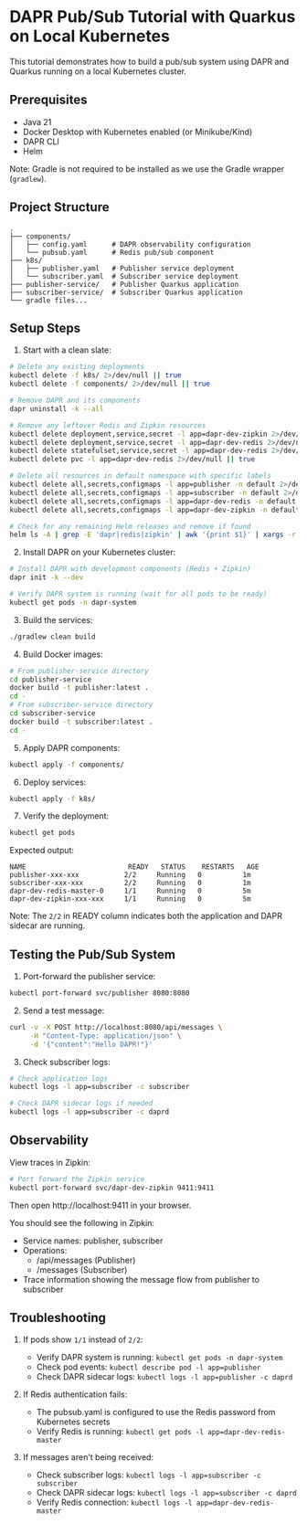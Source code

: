 # DAPR Pub/Sub Tutorial with Quarkus on Local Kubernetes

This tutorial demonstrates how to build a pub/sub system using DAPR and Quarkus running on a local Kubernetes cluster.

## Prerequisites

- Java 21
- Docker Desktop with Kubernetes enabled (or Minikube/Kind)
- DAPR CLI
- Helm

Note: Gradle is not required to be installed as we use the Gradle wrapper (`gradlew`).

## Project Structure

```
.
├── components/
│   ├── config.yaml      # DAPR observability configuration
│   └── pubsub.yaml      # Redis pub/sub component
├── k8s/
│   ├── publisher.yaml   # Publisher service deployment
│   └── subscriber.yaml  # Subscriber service deployment
├── publisher-service/   # Publisher Quarkus application
├── subscriber-service/  # Subscriber Quarkus application
└── gradle files...
```

## Setup Steps

1. Start with a clean slate:
```bash
# Delete any existing deployments
kubectl delete -f k8s/ 2>/dev/null || true
kubectl delete -f components/ 2>/dev/null || true

# Remove DAPR and its components
dapr uninstall -k --all

# Remove any leftover Redis and Zipkin resources
kubectl delete deployment,service,secret -l app=dapr-dev-zipkin 2>/dev/null || true
kubectl delete deployment,service,secret -l app=dapr-dev-redis 2>/dev/null || true
kubectl delete statefulset,service,secret -l app=dapr-dev-redis 2>/dev/null || true
kubectl delete pvc -l app=dapr-dev-redis 2>/dev/null || true

# Delete all resources in default namespace with specific labels
kubectl delete all,secrets,configmaps -l app=publisher -n default 2>/dev/null || true
kubectl delete all,secrets,configmaps -l app=subscriber -n default 2>/dev/null || true
kubectl delete all,secrets,configmaps -l app=dapr-dev-redis -n default 2>/dev/null || true
kubectl delete all,secrets,configmaps -l app=dapr-dev-zipkin -n default 2>/dev/null || true

# Check for any remaining Helm releases and remove if found
helm ls -A | grep -E 'dapr|redis|zipkin' | awk '{print $1}' | xargs -r helm uninstall
```

2. Install DAPR on your Kubernetes cluster:
```bash
# Install DAPR with development components (Redis + Zipkin)
dapr init -k --dev

# Verify DAPR system is running (wait for all pods to be ready)
kubectl get pods -n dapr-system
```

3. Build the services:
```bash
./gradlew clean build
```

4. Build Docker images:
```bash
# From publisher-service directory
cd publisher-service
docker build -t publisher:latest .
cd -
# From subscriber-service directory
cd subscriber-service
docker build -t subscriber:latest .
cd -
```

5. Apply DAPR components:
```bash
kubectl apply -f components/
```

6. Deploy services:
```bash
kubectl apply -f k8s/
```

7. Verify the deployment:
```bash
kubectl get pods
```

Expected output:
```
NAME                         READY   STATUS    RESTARTS   AGE
publisher-xxx-xxx           2/2     Running   0          1m
subscriber-xxx-xxx          2/2     Running   0          1m
dapr-dev-redis-master-0     1/1     Running   0          5m
dapr-dev-zipkin-xxx-xxx     1/1     Running   0          5m
```

Note: The `2/2` in READY column indicates both the application and DAPR sidecar are running.

## Testing the Pub/Sub System

1. Port-forward the publisher service:
```bash
kubectl port-forward svc/publisher 8080:8080
```

2. Send a test message:
```bash
curl -v -X POST http://localhost:8080/api/messages \
     -H "Content-Type: application/json" \
     -d '{"content":"Hello DAPR!"}'
```

3. Check subscriber logs:
```bash
# Check application logs
kubectl logs -l app=subscriber -c subscriber

# Check DAPR sidecar logs if needed
kubectl logs -l app=subscriber -c daprd
```

## Observability

View traces in Zipkin:
```bash
# Port forward the Zipkin service
kubectl port-forward svc/dapr-dev-zipkin 9411:9411
```
Then open http://localhost:9411 in your browser.

You should see the following in Zipkin:
- Service names: publisher, subscriber
- Operations: 
  - /api/messages (Publisher)
  - /messages (Subscriber)
- Trace information showing the message flow from publisher to subscriber

## Troubleshooting

1. If pods show `1/1` instead of `2/2`:
   - Verify DAPR system is running: `kubectl get pods -n dapr-system`
   - Check pod events: `kubectl describe pod -l app=publisher`
   - Check DAPR sidecar logs: `kubectl logs -l app=publisher -c daprd`

2. If Redis authentication fails:
   - The pubsub.yaml is configured to use the Redis password from Kubernetes secrets
   - Verify Redis is running: `kubectl get pods -l app=dapr-dev-redis-master`

3. If messages aren't being received:
   - Check subscriber logs: `kubectl logs -l app=subscriber -c subscriber`
   - Check DAPR sidecar logs: `kubectl logs -l app=subscriber -c daprd`
   - Verify Redis connection: `kubectl logs -l app=dapr-dev-redis-master`